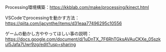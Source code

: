 Processing環境構築：https://kkblab.com/make/processing/kinect.html

VSCodeでprocessingを動かす方法：https://qiita.com/jacynthe/items/d31eaa77496295c10556

ゲームの動かし方ややってほしい事の説明：https://docs.google.com/document/d/1uDnTX_7F6RhTGksAVAuCKXe_05szkul5Jafa7Uwr9zg/edit?usp=sharing
